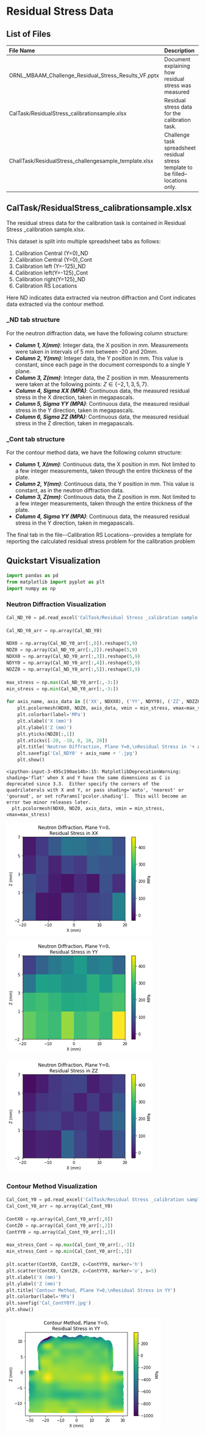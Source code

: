 # Residual Stress Data

## List of Files

|File Name| Description|
|:---|:---|
|ORNL_MBAAM_Challenge_Residual_Stress_Results_VF.pptx|Document explaining how residual stress was measured|
|CalTask/ResidualStress_calibrationsample.xlsx|Residual stress data for the calibration task.|
|ChallTask/ResidualStress_challengesample_template.xlsx|Challenge task spreadsheet residual stress template to be filled–locations only.|

## CalTask/ResidualStress_calibrationsample.xlsx

The residual stress data for the calibration task is contained in Residual Stress $\_$calibration sample.xlsx.

This dataset is split into multiple spreadsheet tabs as follows:

1.  Calibration Central (Y=0)_ND
2.  Calibration Central (Y=0)_Cont
3.  Calibration left (Y=-125)_ND
4.  Calibration left(Y=-125)_Cont
5.  Calibration right(Y=125)_ND
6.  Calibration RS Locations

Here ND indicates data extracted via neutron diffraction and Cont indicates data extracted via the contour method.

### _ND tab structure
For the neutron diffraction data, we have the following column structure:

-  ***Column 1, X(mm)***: Integer data, the X position in mm. Measurements were taken in intervals of 5 mm between -20 and 20mm. 
-  ***Column 2, Y(mm)***: Integer data, the Y position in mm. This value is constant, since each page in the document corresponds to a single Y plane. 
-  ***Column 3, Z(mm)***: Integer data, the Z position in mm. Measurements were taken at the following points: $Z \in \{-2, 1, 3, 5, 7\}$.
-  ***Column 4, Sigma XX (MPA)***: Continuous data, the measured residual stress in the X direction, taken in megapascals. 
-  ***Column 5, Sigma YY (MPA)***: Continuous data, the measured residual stress in the Y direction, taken in megapascals. 
-  ***Column 6, Sigma ZZ (MPA)***: Continuous data, the measured residual stress in the Z direction, taken in megapascals.  

### _Cont tab structure
For the contour method data, we have the following column structure:
-  ***Column 1, X(mm)***: Continuous data, the X position in mm. Not limited to a few integer measurements, taken through the entire thickness of the plate. 
-  ***Column 2, Y(mm)***: Continuous data, the Y position in mm. This value is constant, as in the neutron diffraction data. 
-  ***Column 3, Z(mm)***: Continuous data, the Z position in mm. Not limited to a few integer measurements, taken through the entire thickness of the plate. 
-  ***Column 4, Sigma YY (MPA)***: Continuous data, the measured residual stress in the Y direction, taken in megapascals.  


The final tab in the file--Calibration RS Locations--provides a template for reporting the calculated residual stress problem for the calibration problem

## Quickstart Visualization


```python
import pandas as pd
from matplotlib import pyplot as plt
import numpy as np
```

### Neutron Diffraction Visualization


```python
Cal_ND_Y0 = pd.read_excel('CalTask/Residual Stress _calibration sample.xlsx', 'Calibration central (Y=0)_ND')

Cal_ND_Y0_arr = np.array(Cal_ND_Y0)

NDX0 = np.array(Cal_ND_Y0_arr[:,0]).reshape(5,9)
NDZ0 = np.array(Cal_ND_Y0_arr[:,2]).reshape(5,9)
NDXX0 = np.array(Cal_ND_Y0_arr[:,3]).reshape(5,9)
NDYY0 = np.array(Cal_ND_Y0_arr[:,4]).reshape(5,9)
NDZZ0 = np.array(Cal_ND_Y0_arr[:,5]).reshape(5,9)

max_stress = np.max(Cal_ND_Y0_arr[:,-3:])
min_stress = np.min(Cal_ND_Y0_arr[:,-3:])

for axis_name, axis_data in [('XX', NDXX0), ('YY', NDYY0), ('ZZ', NDZZ0)]:
    plt.pcolormesh(NDX0, NDZ0, axis_data, vmin = min_stress, vmax=max_stress)
    plt.colorbar(label='MPa')
    plt.xlabel('X (mm)')
    plt.ylabel('Z (mm)')
    plt.yticks(NDZ0[:,1])
    plt.xticks([-20, -10, 0, 10, 20])
    plt.title('Neutron Diffraction, Plane Y=0,\nResidual Stress in '+ axis_name)
    plt.savefig('Cal_NDY0' + axis_name + '.jpg')
    plt.show()
```

    <ipython-input-3-495c190ae14b>:15: MatplotlibDeprecationWarning: shading='flat' when X and Y have the same dimensions as C is deprecated since 3.3.  Either specify the corners of the quadrilaterals with X and Y, or pass shading='auto', 'nearest' or 'gouraud', or set rcParams['pcolor.shading'].  This will become an error two minor releases later.
      plt.pcolormesh(NDX0, NDZ0, axis_data, vmin = min_stress, vmax=max_stress)
    


    
![png](output_5_1.png)
    



    
![png](output_5_2.png)
    



    
![png](output_5_3.png)
    


### Contour Method Visualization


```python
Cal_Cont_Y0 = pd.read_excel('CalTask/Residual Stress _calibration sample.xlsx', 'Calibration central (Y=0)_Cont')
Cal_Cont_Y0_arr = np.array(Cal_Cont_Y0)

ContX0 = np.array(Cal_Cont_Y0_arr[:,0])
ContZ0 = np.array(Cal_Cont_Y0_arr[:,2])
ContYY0 = np.array(Cal_Cont_Y0_arr[:,3])

max_stress_Cont = np.max(Cal_Cont_Y0_arr[:,-3])
min_stress_Cont = np.min(Cal_Cont_Y0_arr[:,3])

plt.scatter(ContX0, ContZ0, c=ContYY0, marker='h')
plt.scatter(ContX0, ContZ0, c=ContYY0, marker='o', s=5)
plt.xlabel('X (mm)')
plt.ylabel('Z (mm)')
plt.title('Contour Method, Plane Y=0,\nResidual Stress in YY')
plt.colorbar(label='MPa')
plt.savefig('Cal_ContY0YY.jpg')
plt.show()
```


    
![png](output_7_0.png)
    



```python

```
